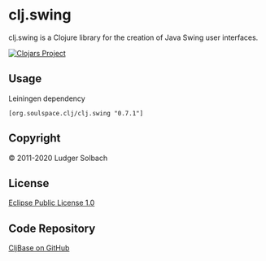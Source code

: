 clj.swing
=========
clj.swing is a Clojure library for the creation of Java Swing user interfaces.

[![Clojars Project](https://img.shields.io/clojars/v/org.soulspace.clj/clj.swing.svg)](https://clojars.org/org.soulspace.clj/clj.swing)

Usage
-----
Leiningen dependency

```
[org.soulspace.clj/clj.swing "0.7.1"]
```

Copyright
---------
© 2011-2020 Ludger Solbach

License
-------
[Eclipse Public License 1.0](http://www.eclipse.org/legal/epl-v10.html)

Code Repository
---------------
[CljBase on GitHub](https://github.com/lsolbach/CljBase)
